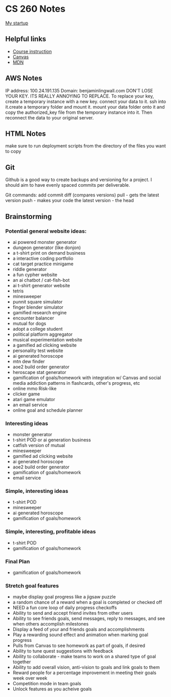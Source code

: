 # CS 260 Notes

[My startup](https://simon.cs260.click)

## Helpful links

- [Course instruction](https://github.com/webprogramming260)
- [Canvas](https://byu.instructure.com)
- [MDN](https://developer.mozilla.org)

## AWS Notes

IP address: 100.24.191.135
Domain: benjaminlingwall.com
DON'T LOSE YOUR KEY. ITS REALLY ANNOYING TO REPLACE.
To replace your key, create a temporary instance with a new key. connect your data to it. ssh into it.create a temporary folder and mount it. mount your data folder onto it and copy the authorized_key file from the temporary instance into it. Then reconnect the data to your original server.

## HTML Notes

make sure to run deployment scripts from the directory of the files you want to copy


## Git
Github is a good way to create backups and versioning for a project. I should aim to have evenly spaced commits per deliverable.

Git commands:
add
commit
diff (compares versions)
pull - gets the latest version
push - makes your code the latest version - the head

## Brainstorming
### Potential general website ideas:
- ai powered monster generator
- dungeon generator (like donjon)
- a t-shirt print on demand business
- a interactive coding portfolio
- cat target practice minigame
- riddle generator
- a fun cypher website
- an ai chatbot / cat-fish-bot
- ai t-shirt generator website
- tetris
- minesweeper
- punnit square simulator
- finger blender simulator
- gamified research engine
- encounter balancer
- mutual for dogs
- adopt a college student
- political platform aggregator
- musical experimentation website
- a gamified ad clicking website
- personality test website
- ai generated horoscope
- mtn dew finder
- aoe2 build order generator
- heroscape stat generator
- gamification of goals/homework with integration w/ Canvas and social media addiction patterns in flashcards, other's progress, etc
- online mmo Risk-like
- clicker game
- atari game emulator
- an email service
- online goal and schedule planner

### Interesting ideas
- monster generator
- t-shirt POD or ai generation business
- catfish version of mutual
- minesweeper
- gamified ad clicking website
- ai generated horoscope
- aoe2 build order generator
- gamification of goals/homework
- email service

### Simple, interesting ideas
- t-shirt POD
- minesweeper
- ai generated horoscope
- gamification of goals/homework

### Simple, interesting, profitable ideas
- t-shirt POD
- gamification of goals/homework

### Final Plan
- gamification of goals/homework


### Stretch goal features

- maybe display goal progress like a jigsaw puzzle
- a random chance of a reward when a goal is completed or checked off
- NEED a fun core loop of daily progress checkoffs
- Ability to send and accept friend invites from other users
- Ability to see friends goals, send messages, reply to messages, and see when others accomplish milestones
- Display a feed of your and friends goals and accomplishments
- Play a rewarding sound effect and animation when marking goal progress
- Pulls from Canvas to see homework as part of goals, if desired
- Ability to tune quest suggestions with feedback
- Ability to collaborate - make teams to work on a shared type of goal together
- Ability to add overall vision, anti-vision to goals and link goals to them
- Reward people for a percentage improvement in meeting their goals week over week
- Competition mode in team goals
- Unlock features as you acheive goals